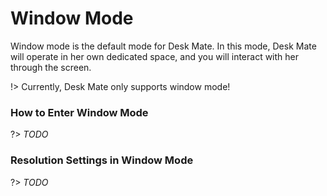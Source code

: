 # Window Mode

Window mode is the default mode for Desk Mate. In this mode, Desk Mate will operate in her own dedicated space, and you will interact with her through the screen.

!> Currently, Desk Mate only supports window mode!

### How to Enter Window Mode

?> _TODO_

### Resolution Settings in Window Mode

?> _TODO_
